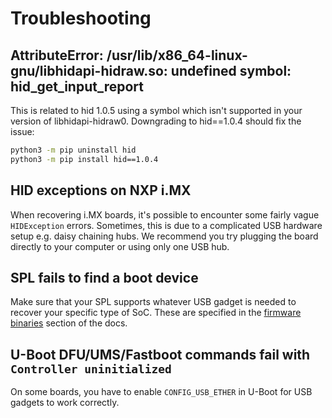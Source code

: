 # Troubleshooting

## AttributeError: /usr/lib/x86_64-linux-gnu/libhidapi-hidraw.so: undefined symbol: hid_get_input_report

This is related to hid 1.0.5 using a symbol which isn't supported in your
version of libhidapi-hidraw0. Downgrading to hid==1.0.4 should fix the issue:

```bash
python3 -m pip uninstall hid
python3 -m pip install hid==1.0.4
```

## HID exceptions on NXP i.MX

When recovering i.MX boards, it's possible to encounter some fairly vague
`HIDException` errors. Sometimes, this is due to a complicated USB hardware
setup e.g. daisy chaining hubs. We recommend you try plugging the board
directly to your computer or using only one USB hub.

## SPL fails to find a boot device

Make sure that your SPL supports whatever USB gadget is needed to recover your
specific type of SoC. These are specified in the [firmware
binaries](fw_binaries.md) section of the docs.

## U-Boot DFU/UMS/Fastboot commands fail with `Controller uninitialized`

On some boards, you have to enable `CONFIG_USB_ETHER` in U-Boot for USB gadgets
to work correctly.

